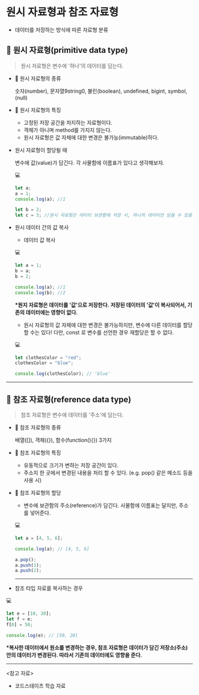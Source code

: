 # 원시 자료형과 참조 자료형

- 데이터를 저장하는 방식에 따른 자료형 분류

## 📌 원시 자료형(primitive data type)

> 원시 자료형은 변수에 '하나'의 데이터를 담는다.

- 🧩 원시 자료형의 종류

  숫자(number), 문자열9string0, 불린(boolean), undefined, bigint, symbol, (null)

- 🧩 원시 자료형의 특징

  - 고정된 저장 공간을 차지하는 자료형이다.
  - 객체가 아니며 method를 가지지 않는다.
  - 원시 자료형은 값 자체에 대한 변경은 불가능(immutable)하다.

- 원시 자료형이 할당될 때

  변수에 값(value)가 담긴다. 각 사물함에 이름표가 있다고 생각해보자.

  💻 
  ```js
  let a;
  a = 1;
  console.log(a); //1

  let b = 2;
  let c = 3; //원시 자료형은 데이터 보관함에 저장 시, 하나의 데이터만 담을 수 있음.
  ```

- 원시 데이터 간의 값 복사

  - 데이터 값 복사
 
  💻 
  ```js
  let a = 1;
  b = a;
  b = 2;

  console.log(a); //1
  console.log(b); //2
  ```

  **\*원지 자료형은 데이터를 '값'으로 저장한다.**
  **저장된 데이터의 '값'이 복사되어서, 기존의 데이터에는 영향이 없다.**

  - 원시 자료형의 값 자체에 대한 변경은 불가능하지만, 변수에 다른 데이터를 할당할 수는 있다! 다만, const 로 변수를 선언한 경우 재할당은 할 수 없다.
  
  💻 
  ```js
  let clothesColor = "red";
  clothesColor = "blue";

  console.log(clothesColor); // 'blue'
  ```

---

## 📌 참조 자료형(reference data type)

> 참조 자료형은 변수에 데이터를 '주소'에 담는다.

- 🧩 참조 자료형의 종류

  배열([]), 객체({}), 함수(function(){}) 3가지

- 🧩 참조 자료형의 특징

  - 유동적으로 크기가 변하는 저장 공간이 있다.
  - 주소지 한 곳에서 변경된 내용을 처리 할 수 있다. (e.g. pop() 같은 메소드 등을 사용 시)

- 🧩 참조 자료형의 할당

  * 변수에 보관함의 주소(reference)가 담긴다. 사물함에 이름표는 달지만, 주소를 넣어준다.

  💻 
  ```js
  let a = [4, 5, 6];

  console.log(a); // [4, 5, 6]

  a.pop();
  a.push(1);
  a.push(2);
  ```

  ***

 * 참조 타입 자료를 복사하는 경우

  💻 
  ```js
  let e = [10, 20];
  let f = e;
  f[0] = 50;

  console.log(e); // [50, 20]
  ```

  **\*복사한 데이터에서 원소를 변경하는 경우,
  참조 자료형은 데이터가 담긴 저장소(주소) 안의 데이터가 변경된다. 따라서 기존의 데이터에도 영향을 준다.**

---
<참고 자료>
* 코드스테이츠 학습 자료






